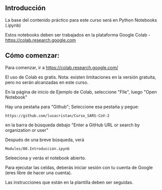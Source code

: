 ## Introducción

La base del contenido práctico para este curso será en Python Notebooks (.ipynb)

Estos notebooks deben ser trabajados en la plataforma Google Colab - https://colab.research.google.com 


## Cómo comenzar: 

Para comenzar, ir a https://colab.research.google.com/ 

El uso de Colab es gratis. Nota: existen limitaciones en la versión gratuita, pero no serán alcanzadas en este curso.

En la página de inicio de Ejemplo de Colab, seleccione "FIle", luego "Open Notebook"

Hay una pestaña para "Github"; Seleccione esa pestaña y pegue: 
```
https://github.com/lusacristan/Curso_SARS-CoV-2
```
en la barra de búsqueda debajo "Enter a GitHub URL or search by organization or user" 

Después de una breve búsqueda, verá
```
Modules/00.Introducción.ipynb
```
Seleeciona y verás el notebook abierto.

Para ejecutar las celdas, deberás iniciar sesión con tu cuenta de Google (eres libre de hacer una cuenta).

Las instrucciones que están en la plantilla deben ser seguidas.
